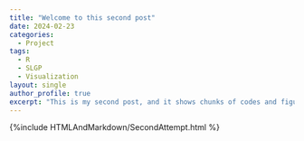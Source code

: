 ```yaml
---
title: "Welcome to this second post"
date: 2024-02-23
categories:
  - Project
tags:
  - R
  - SLGP
  - Visualization
layout: single
author_profile: true
excerpt: "This is my second post, and it shows chunks of codes and figures directly from a Rmarkdown file, and hopefully one animation. "
---
```


{%include HTMLAndMarkdown/SecondAttempt.html %}
